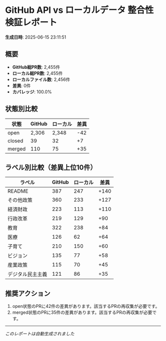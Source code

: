 # GitHub API vs ローカルデータ 整合性検証レポート

**生成日時**: 2025-06-15 23:11:51

## 概要

- **GitHub総PR数**: 2,455件
- **ローカル総PR数**: 2,455件
- **ローカルファイル数**: 2,456件
- **差異**: 0件
- **カバレッジ**: 100.0%

## 状態別比較

| 状態 | GitHub | ローカル | 差異 |
|------|--------|----------|------|
| open | 2,306 | 2,348 | -42 |
| closed | 39 | 32 | +7 |
| merged | 110 | 75 | +35 |

## ラベル別比較（差異上位10件）

| ラベル | GitHub | ローカル | 差異 |
|--------|--------|----------|------|
| README | 387 | 247 | +140 |
| その他政策 | 360 | 233 | +127 |
| 経済財政 | 223 | 113 | +110 |
| 行政改革 | 219 | 129 | +90 |
| 教育 | 322 | 238 | +84 |
| 医療 | 126 | 62 | +64 |
| 子育て | 210 | 150 | +60 |
| ビジョン | 135 | 77 | +58 |
| 産業政策 | 115 | 70 | +45 |
| デジタル民主主義 | 121 | 86 | +35 |

## 推奨アクション

1. open状態のPRに42件の差異があります。該当するPRの再収集が必要です。
2. merged状態のPRに35件の差異があります。該当するPRの再収集が必要です。

---
*このレポートは自動生成されました*